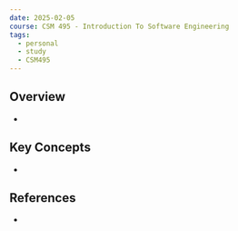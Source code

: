 ```yaml
---
date: 2025-02-05
course: CSM 495 - Introduction To Software Engineering
tags:
  - personal
  - study
  - CSM495
---
```

## **Overview**

- 

## **Key Concepts**

-

## **References**

-
